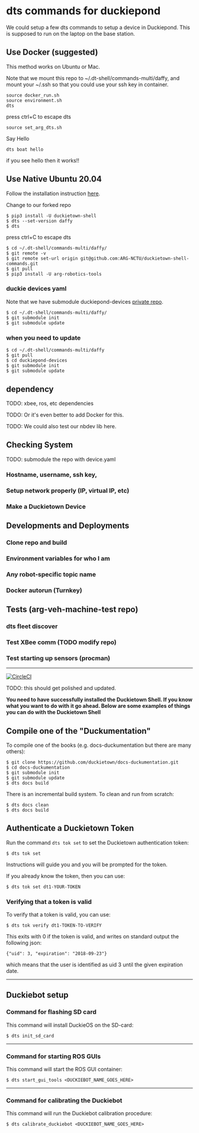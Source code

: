 # dts commands for duckiepond

We could setup a few dts commands to setup a device in Duckiepond. This is supposed to run on the laptop on the base station.

## Use Docker (suggested)

This method works on Ubuntu or Mac.

Note that we mount this repo to ~/.dt-shell/commands-multi/daffy, and mount your ~/.ssh so that you could use your ssh key in container.

```
source docker_run.sh
source environment.sh
dts
```
press ctrl+C to escape dts
```
source set_arg_dts.sh
```

Say Hello
```
dts boat hello
```
if you see hello then it works!!


## Use Native Ubuntu 20.04

Follow the installation instruction [here](https://docs.duckietown.org/daffy/opmanual_duckiebot/out/laptop_setup.html).

Change to our forked repo

```
$ pip3 install -U duckietown-shell
$ dts --set-version daffy
$ dts
```
press ctrl+C to escape dts
```
$ cd ~/.dt-shell/commands-multi/daffy/
$ git remote -v
$ git remote set-url origin git@github.com:ARG-NCTU/duckietown-shell-commands.git
$ git pull
$ pip3 install -U arg-robotics-tools
```

### duckie devices yaml

Note that we have submodule duckiepond-devices [private repo](https://github.com/ARG-NCTU/duckiepond-devices).

```
$ cd ~/.dt-shell/commands-multi/daffy/
$ git submodule init
$ git submodule update
```

### when you need to update

```
$ cd ~/.dt-shell/commands-multi/daffy
$ git pull
$ cd duckiepond-devices
$ git submodule init
$ git submodule update
```

## dependency

TODO: xbee, ros, etc dependencies

TODO: Or it's even better to add Docker for this. 

TODO: We could also test our nbdev lib here.


## Checking System

TODO: submodule the repo with device.yaml

### Hostname, username, ssh key, 

### Setup network properly (IP, virtual IP, etc)

### Make a Duckietown Device


## Developments and Deployments

### Clone repo and build 

### Environment variables for who I am

### Any robot-specific topic name 

### Docker autorun (Turnkey)

## Tests (arg-veh-machine-test repo)

### dts fleet discover

### Test XBee comm (TODO modify repo)

### Test starting up sensors (procman)



-----------------------


[![CircleCI](https://circleci.com/gh/duckietown/duckietown-shell-commands.svg?style=shield)](https://circleci.com/gh/duckietown/duckietown-shell-commands)



TODO: this should get polished and updated. 

**You need to have successfully installed the Duckietown Shell. If you know what you want to do with it go ahead. Below are some examples of things you can do with the Duckietown Shell** 

## Compile one of the "Duckumentation"

To compile one of the books (e.g. docs-duckumentation but there are many others):

    $ git clone https://github.com/duckietown/docs-duckumentation.git
    $ cd docs-duckumentation
    $ git submodule init
    $ git submodule update
    $ dts docs build

There is an incremental build system. To clean and run from scratch:

    $ dts docs clean
    $ dts docs build
  

## Authenticate a Duckietown Token

Run the command `dts tok set` to set the Duckietown authentication token:

    $ dts tok set  

Instructions will guide you and you will be prompted for the token.

If you already know the token, then you can use:

    $ dts tok set dt1-YOUR-TOKEN
    
### Verifying that a token is valid

To verify that a token is valid, you can use:

    $ dts tok verify dt1-TOKEN-TO-VERIFY
    
This exits with 0 if the token is valid, and writes on standard output the following json:

    {"uid": 3, "expiration": "2018-09-23"}
    
which means that the user is identified as uid 3 until the given expiration date.
 

-----------------------

## Duckiebot setup

### Command for flashing SD card

This command will install DuckieOS on the SD-card:

    $ dts init_sd_card

-----------------------

### Command for starting ROS GUIs

This command will start the ROS GUI container:

    $ dts start_gui_tools <DUCKIEBOT_NAME_GOES_HERE>

-----------------------

### Command for calibrating the Duckiebot

This command will run the Duckiebot calibration procedure:

    $ dts calibrate_duckiebot <DUCKIEBOT_NAME_GOES_HERE>

